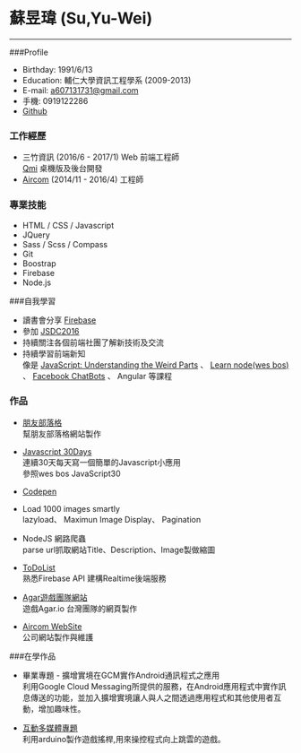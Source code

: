 蘇昱瑋 (Su,Yu-Wei)
=======
-------
###Profile
* Birthday: 1991/6/13  
* Education: 輔仁大學資訊工程學系 (2009-2013)
* E-mail: a607131731@gmail.com  
* 手機: 0919122286
* [Github](https://github.com/SuYuWei/)  

### 工作經歷
* 三竹資訊 (2016/6 - 2017/1) Web 前端工程師  
[Qmi](https://www.qmi.emome.net/) 桌機版及後台開發
* [Aircom](http://www.aircom4u.com/) (2014/11 - 2016/4) 工程師

### 專業技能
* HTML / CSS / Javascript
* JQuery
* Sass / Scss / Compass
* Git
* Boostrap
* Firebase
* Node.js

###自我學習
* 讀書會分享 [Firebase](http://slides.com/suyuwei/deck#/)
* 參加 [JSDC2016](http://2016.jsdc.tw/agenda.html) 
* 持續關注各個前端社團了解新技術及交流
* 持續學習前端新知  
像是 [JavaScript: Understanding the Weird Parts](https://www.udemy.com/understand-javascript/?siteID=ETbQ5kidDa0-_ueIUZXnplsxnFKlFuyE4w&LSNPUBID=ETbQ5kidDa0#/reviews) 、 [Learn node(wes bos)](https://learnnode.com/) 、 [Facebook ChatBots](https://www.udemy.com/chatbots-how-to-make-chat-bot-for-facebook-messenger/learn/v4/overview) 、 Angular 等課程

### 作品
* [朋友部落格](http://abbyyyyyy.pixnet.net/blog)  
幫朋友部落格網站製作

* [Javascript 30Days](https://suyuwei.github.io/javascript30days/)  
連續30天每天寫一個簡單的Javascript小應用  
參照wes bos JavaScript30

* [Codepen](https://codepen.io/YuWeiSu/)  

* Load 1000 images smartly  
lazyload、
Maximun Image Display、
Pagination

* NodeJS 網路爬蟲  
parse url抓取網站Title、Description、Image製做縮圖

* [ToDoList](https://suyuwei.github.io/ToDoList/)  
熟悉Firebase API 建構Realtime後端服務

* [Agar遊戲團隊網站](https://agar-pokertaiwan.rhcloud.com/)  
遊戲Agar.io 台灣團隊的網頁製作

* [Aircom WebSite](http://www.aircom4u.com/)  
公司網站製作與維護


###在學作品

* 畢業專題 - 擴增實境在GCM實作Android通訊程式之應用  
利用Google Cloud Messaging所提供的服務，在Android應用程式中實作訊息傳送的功能，並加入擴增實境讓人與人之間透過應用程式和其他使用者互動，增加趣味性。

* [互動多媒體專題](https://www.youtube.com/watch?v=0XdyCJ-FSuk&feature=youtu.be)  
利用arduino製作遊戲搖桿,用來操控程式向上跳雲的遊戲。

